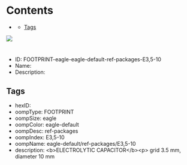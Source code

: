 



Contents
========

* [](#)
	* [Tags](#tags)
  
![][im]
# 

- ID: FOOTPRINT-eagle-eagle-default-ref-packages-E3,5-10
- Name: 
- Description: 

## Tags

- hexID: 
- oompType: FOOTPRINT
- oompSize: eagle
- oompColor: eagle-default
- oompDesc: ref-packages
- oompIndex: E3,5-10
- oompName: eagle-default/ref-packages/E3,5-10
- description: &lt;b&gt;ELECTROLYTIC CAPACITOR&lt;/b&gt;&lt;p&gt;&#xD;
grid 3.5 mm, diameter 10 mm



[im]: image.png
